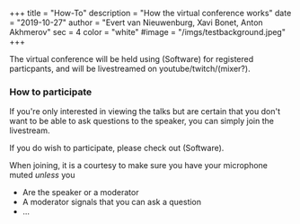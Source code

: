 +++
title = "How-To"
description = "How the virtual conference works"
date = "2019-10-27"
author = "Evert van Nieuwenburg, Xavi Bonet, Anton Akhmerov"
sec = 4
color = "white"
#image = "/imgs/testbackground.jpeg"
+++

The virtual conference will be held using (Software) for registered particpants, and
will be livestreamed on youtube/twitch/(mixer?).

### How to participate

If you're only interested in viewing the talks but are certain that you don't want to
be able to ask questions to the speaker, you can simply join the livestream.

If you do wish to participate, please check out (Software).

When joining, it is a courtesy to make sure you have your microphone muted *unless* you
* Are the speaker or a moderator
* A moderator signals that you can ask a question
* ...

